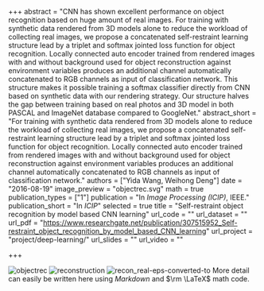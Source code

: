 +++
abstract = "CNN has shown excellent performance on object recognition based on huge amount of real images. For training with synthetic data rendered from 3D models alone to reduce the workload of collecting real images, we propose a concatenated self-restraint learning structure lead by a triplet and softmax jointed loss function for object recognition. Locally connected auto encoder trained from rendered images with and without background used for object reconstruction against environment variables produces an additional channel automatically concatenated to RGB channels as input of classification network. This structure makes it possible training a softmax classifier directly from CNN based on synthetic data with our rendering strategy. Our structure halves the gap between training based on real photos and 3D model in both PASCAL and ImageNet database compared to GoogleNet."
abstract_short = "For training with synthetic data rendered from 3D models alone to reduce the workload of collecting real images, we propose a concatenated self-restraint learning structure lead by a triplet and softmax jointed loss function for object recognition. Locally connected auto encoder trained from rendered images with and without background used for object reconstruction against environment variables produces an additional channel automatically concatenated to RGB channels as input of classification network."
authors = ["Yida Wang, Weihong Deng"]
date = "2016-08-19"
image_preview = "objectrec.svg"
math = true
publication_types = ["1"]
publication = "In *Image Processing (ICIP)*, IEEE."
publication_short = "In *ICIP*"
selected = true
title = "Self-restraint object recognition by model based CNN learning"
url_code = ""
url_dataset = ""
url_pdf = "https://www.researchgate.net/publication/307515952_Self-restraint_object_recognition_by_model_based_CNN_learning"
url_project = "project/deep-learning/"
url_slides = ""
url_video = ""

+++

![objectrec](objectrec.svg)
![reconstruction](reconstruction.svg)
![recon_real-eps-converted-to](recon_real-eps-converted-to.svg)
More detail can easily be written here using *Markdown* and $\rm \LaTeX$ math code.
